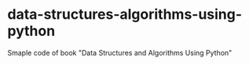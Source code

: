 # data-structures-algorithms-using-python
Smaple code of book "Data Structures and Algorithms Using Python"
